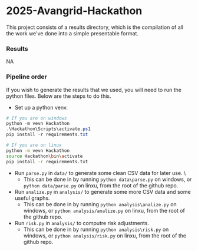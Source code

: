 # 2025-Avangrid-Hackathon

This project consists of a results directory, which is the compilation of all the work we've done into a simple presentable format.

### Results

NA

### Pipeline order

If you wish to generate the results that we used, you will need to run the python files. Below are the steps to do this.

- Set up a python venv.
```powershell
# If you are on windows
python -m vevn Hackathon
.\Hackathon\Scripts\activate.ps1
pip install -r requirements.txt
```
```bash
# If you are on linux
python -m vevn Hackathon
source Hackathon\bin\activate
pip install -r requirements.txt
```
- Run `parse.py` in `data/` to generate some clean CSV data for later use. \
    - This can be done in by running `python data\parse.py` on windows, or `python data/parse.py` on linxu, from the root of the github repo.
- Run `analize.py` in `analysis/` to generate some more CSV data and some useful graphs.
    - This can be done in by running `python analysis\analize.py` on windows, or `python analysis/analize.py` on linxu, from the root of the github repo.
- Run `risk.py` in `analysis/` to computre risk adjustments.
    - This can be done in by running `python analysis\risk.py` on windows, or `python analysis/risk.py` on linxu, from the root of the github repo.